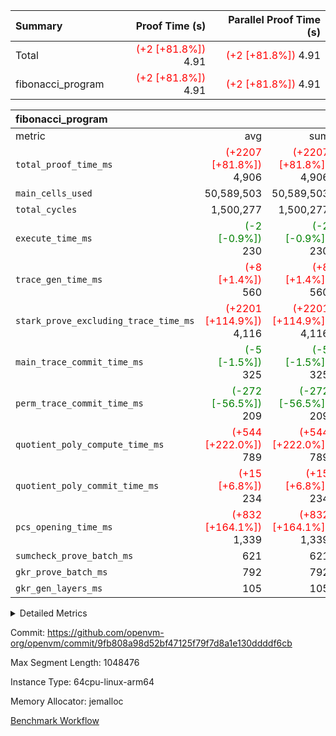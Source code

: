 | Summary | Proof Time (s) | Parallel Proof Time (s) |
|:---|---:|---:|
| Total | <span style='color: red'>(+2 [+81.8%])</span> 4.91 | <span style='color: red'>(+2 [+81.8%])</span> 4.91 |
| fibonacci_program | <span style='color: red'>(+2 [+81.8%])</span> 4.91 | <span style='color: red'>(+2 [+81.8%])</span> 4.91 |


| fibonacci_program |||||
|:---|---:|---:|---:|---:|
|metric|avg|sum|max|min|
| `total_proof_time_ms ` | <span style='color: red'>(+2207 [+81.8%])</span> 4,906 | <span style='color: red'>(+2207 [+81.8%])</span> 4,906 | <span style='color: red'>(+2207 [+81.8%])</span> 4,906 | <span style='color: red'>(+2207 [+81.8%])</span> 4,906 |
| `main_cells_used     ` |  50,589,503 |  50,589,503 |  50,589,503 |  50,589,503 |
| `total_cycles        ` |  1,500,277 |  1,500,277 |  1,500,277 |  1,500,277 |
| `execute_time_ms     ` | <span style='color: green'>(-2 [-0.9%])</span> 230 | <span style='color: green'>(-2 [-0.9%])</span> 230 | <span style='color: green'>(-2 [-0.9%])</span> 230 | <span style='color: green'>(-2 [-0.9%])</span> 230 |
| `trace_gen_time_ms   ` | <span style='color: red'>(+8 [+1.4%])</span> 560 | <span style='color: red'>(+8 [+1.4%])</span> 560 | <span style='color: red'>(+8 [+1.4%])</span> 560 | <span style='color: red'>(+8 [+1.4%])</span> 560 |
| `stark_prove_excluding_trace_time_ms` | <span style='color: red'>(+2201 [+114.9%])</span> 4,116 | <span style='color: red'>(+2201 [+114.9%])</span> 4,116 | <span style='color: red'>(+2201 [+114.9%])</span> 4,116 | <span style='color: red'>(+2201 [+114.9%])</span> 4,116 |
| `main_trace_commit_time_ms` | <span style='color: green'>(-5 [-1.5%])</span> 325 | <span style='color: green'>(-5 [-1.5%])</span> 325 | <span style='color: green'>(-5 [-1.5%])</span> 325 | <span style='color: green'>(-5 [-1.5%])</span> 325 |
| `perm_trace_commit_time_ms` | <span style='color: green'>(-272 [-56.5%])</span> 209 | <span style='color: green'>(-272 [-56.5%])</span> 209 | <span style='color: green'>(-272 [-56.5%])</span> 209 | <span style='color: green'>(-272 [-56.5%])</span> 209 |
| `quotient_poly_compute_time_ms` | <span style='color: red'>(+544 [+222.0%])</span> 789 | <span style='color: red'>(+544 [+222.0%])</span> 789 | <span style='color: red'>(+544 [+222.0%])</span> 789 | <span style='color: red'>(+544 [+222.0%])</span> 789 |
| `quotient_poly_commit_time_ms` | <span style='color: red'>(+15 [+6.8%])</span> 234 | <span style='color: red'>(+15 [+6.8%])</span> 234 | <span style='color: red'>(+15 [+6.8%])</span> 234 | <span style='color: red'>(+15 [+6.8%])</span> 234 |
| `pcs_opening_time_ms ` | <span style='color: red'>(+832 [+164.1%])</span> 1,339 | <span style='color: red'>(+832 [+164.1%])</span> 1,339 | <span style='color: red'>(+832 [+164.1%])</span> 1,339 | <span style='color: red'>(+832 [+164.1%])</span> 1,339 |
| `sumcheck_prove_batch_ms` |  621 |  621 |  621 |  621 |
| `gkr_prove_batch_ms  ` |  792 |  792 |  792 |  792 |
| `gkr_gen_layers_ms   ` |  105 |  105 |  105 |  105 |



<details>
<summary>Detailed Metrics</summary>

|  | generate_perm_trace_time_ms |
| --- |
|  | 98 | 

| group | num_segments | keygen_time_ms | commit_exe_time_ms |
| --- | --- | --- | --- |
| fibonacci_program | 1 | 242 | 5 | 

| group | air_name | quotient_deg | interactions | constraints |
| --- | --- | --- | --- | --- |
| fibonacci_program | AccessAdapterAir<16> | 2 | 5 | 10 | 
| fibonacci_program | AccessAdapterAir<2> | 2 | 5 | 10 | 
| fibonacci_program | AccessAdapterAir<32> | 2 | 5 | 10 | 
| fibonacci_program | AccessAdapterAir<4> | 2 | 5 | 10 | 
| fibonacci_program | AccessAdapterAir<8> | 2 | 5 | 10 | 
| fibonacci_program | BitwiseOperationLookupAir<8> | 2 | 2 | 4 | 
| fibonacci_program | MemoryMerkleAir<8> | 2 | 4 | 37 | 
| fibonacci_program | PersistentBoundaryAir<8> | 2 | 3 | 6 | 
| fibonacci_program | PhantomAir | 2 | 3 | 4 | 
| fibonacci_program | Poseidon2PeripheryAir<BabyBearParameters>, 1> | 2 | 1 | 286 | 
| fibonacci_program | ProgramAir | 2 | 1 | 4 | 
| fibonacci_program | RangeTupleCheckerAir<2> | 2 | 1 | 4 | 
| fibonacci_program | Rv32HintStoreAir | 2 | 18 | 19 | 
| fibonacci_program | VariableRangeCheckerAir | 2 | 1 | 4 | 
| fibonacci_program | VmAirWrapper<Rv32BaseAluAdapterAir, BaseAluCoreAir<4, 8> | 2 | 20 | 26 | 
| fibonacci_program | VmAirWrapper<Rv32BaseAluAdapterAir, LessThanCoreAir<4, 8> | 2 | 18 | 32 | 
| fibonacci_program | VmAirWrapper<Rv32BaseAluAdapterAir, ShiftCoreAir<4, 8> | 2 | 24 | 80 | 
| fibonacci_program | VmAirWrapper<Rv32BranchAdapterAir, BranchEqualCoreAir<4> | 2 | 11 | 15 | 
| fibonacci_program | VmAirWrapper<Rv32BranchAdapterAir, BranchLessThanCoreAir<4, 8> | 2 | 13 | 29 | 
| fibonacci_program | VmAirWrapper<Rv32CondRdWriteAdapterAir, Rv32JalLuiCoreAir> | 2 | 10 | 13 | 
| fibonacci_program | VmAirWrapper<Rv32JalrAdapterAir, Rv32JalrCoreAir> | 2 | 16 | 13 | 
| fibonacci_program | VmAirWrapper<Rv32LoadStoreAdapterAir, LoadSignExtendCoreAir<4, 8> | 2 | 18 | 22 | 
| fibonacci_program | VmAirWrapper<Rv32LoadStoreAdapterAir, LoadStoreCoreAir<4> | 2 | 17 | 29 | 
| fibonacci_program | VmAirWrapper<Rv32MultAdapterAir, DivRemCoreAir<4, 8> | 2 | 25 | 68 | 
| fibonacci_program | VmAirWrapper<Rv32MultAdapterAir, MulHCoreAir<4, 8> | 2 | 24 | 15 | 
| fibonacci_program | VmAirWrapper<Rv32MultAdapterAir, MultiplicationCoreAir<4, 8> | 2 | 19 | 8 | 
| fibonacci_program | VmAirWrapper<Rv32RdWriteAdapterAir, Rv32AuipcCoreAir> | 2 | 12 | 9 | 
| fibonacci_program | VmConnectorAir | 2 | 5 | 9 | 

| group | air_name | segment | rows | prep_cols | perm_cols | main_cols | cells |
| --- | --- | --- | --- | --- | --- | --- | --- |
| fibonacci_program | AccessAdapterAir<8> | 0 | 128 |  | 12 | 17 | 3,712 | 
| fibonacci_program | BitwiseOperationLookupAir<8> | 0 | 65,536 | 3 | 12 | 2 | 917,504 | 
| fibonacci_program | MemoryMerkleAir<8> | 0 | 512 |  | 12 | 32 | 22,528 | 
| fibonacci_program | PersistentBoundaryAir<8> | 0 | 128 |  | 12 | 20 | 4,096 | 
| fibonacci_program | PhantomAir | 0 | 1 |  | 12 | 6 | 18 | 
| fibonacci_program | Poseidon2PeripheryAir<BabyBearParameters>, 1> | 0 | 256 |  | 12 | 300 | 79,872 | 
| fibonacci_program | ProgramAir | 0 | 8,192 |  | 12 | 10 | 180,224 | 
| fibonacci_program | RangeTupleCheckerAir<2> | 0 | 524,288 | 2 | 12 | 1 | 6,815,744 | 
| fibonacci_program | Rv32HintStoreAir | 0 | 4 |  | 12 | 32 | 176 | 
| fibonacci_program | VariableRangeCheckerAir | 0 | 262,144 | 2 | 12 | 1 | 3,407,872 | 
| fibonacci_program | VmAirWrapper<Rv32BaseAluAdapterAir, BaseAluCoreAir<4, 8> | 0 | 1,048,576 |  | 12 | 36 | 50,331,648 | 
| fibonacci_program | VmAirWrapper<Rv32BaseAluAdapterAir, LessThanCoreAir<4, 8> | 0 | 524,288 |  | 12 | 37 | 25,690,112 | 
| fibonacci_program | VmAirWrapper<Rv32BranchAdapterAir, BranchEqualCoreAir<4> | 0 | 262,144 |  | 12 | 26 | 9,961,472 | 
| fibonacci_program | VmAirWrapper<Rv32BranchAdapterAir, BranchLessThanCoreAir<4, 8> | 0 | 8 |  | 12 | 32 | 352 | 
| fibonacci_program | VmAirWrapper<Rv32CondRdWriteAdapterAir, Rv32JalLuiCoreAir> | 0 | 131,072 |  | 12 | 18 | 3,932,160 | 
| fibonacci_program | VmAirWrapper<Rv32JalrAdapterAir, Rv32JalrCoreAir> | 0 | 32 |  | 12 | 28 | 1,280 | 
| fibonacci_program | VmAirWrapper<Rv32LoadStoreAdapterAir, LoadStoreCoreAir<4> | 0 | 128 |  | 12 | 41 | 6,784 | 
| fibonacci_program | VmAirWrapper<Rv32RdWriteAdapterAir, Rv32AuipcCoreAir> | 0 | 16 |  | 12 | 20 | 512 | 
| fibonacci_program | VmConnectorAir | 0 | 2 | 1 | 12 | 5 | 34 | 

| group | segment | trace_gen_time_ms | total_proof_time_ms | total_cycles | total_cells | sumcheck_prove_batch_ms | stark_prove_excluding_trace_time_ms | quotient_poly_compute_time_ms | quotient_poly_commit_time_ms | perm_trace_commit_time_ms | pcs_opening_time_ms | main_trace_commit_time_ms | main_cells_used | gkr_prove_batch_ms | gkr_gen_layers_ms | execute_time_ms |
| --- | --- | --- | --- | --- | --- | --- | --- | --- | --- | --- | --- | --- | --- | --- | --- | --- |
| fibonacci_program | 0 | 560 | 4,906 | 1,500,277 | 101,356,100 | 621 | 4,116 | 789 | 234 | 209 | 1,339 | 325 | 50,589,503 | 792 | 105 | 230 | 

| group | segment | trace_height_constraint | weighted_sum | threshold |
| --- | --- | --- | --- | --- |
| fibonacci_program | 0 | 0 | 3,932,542 | 2,013,265,921 | 
| fibonacci_program | 0 | 1 | 10,749,400 | 2,013,265,921 | 
| fibonacci_program | 0 | 2 | 1,966,271 | 2,013,265,921 | 
| fibonacci_program | 0 | 3 | 10,749,532 | 2,013,265,921 | 
| fibonacci_program | 0 | 4 | 1,664 | 2,013,265,921 | 
| fibonacci_program | 0 | 5 | 640 | 2,013,265,921 | 
| fibonacci_program | 0 | 6 | 7,209,100 | 2,013,265,921 | 
| fibonacci_program | 0 | 7 |  | 2,013,265,921 | 
| fibonacci_program | 0 | 8 | 35,535,101 | 2,013,265,921 | 

</details>


Commit: https://github.com/openvm-org/openvm/commit/9fb808a98d52bf47125f79f7d8a1e130ddddf6cb

Max Segment Length: 1048476

Instance Type: 64cpu-linux-arm64

Memory Allocator: jemalloc

[Benchmark Workflow](https://github.com/openvm-org/openvm/actions/runs/14382779015)
